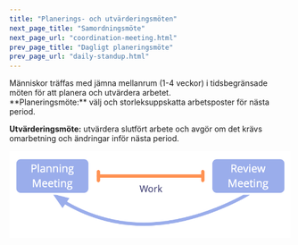 ```yaml
---
title: "Planerings- och utvärderingsmöten"
next_page_title: "Samordningsmöte"
next_page_url: "coordination-meeting.html"
prev_page_title: "Dagligt planeringsmöte"
prev_page_url: "daily-standup.html"
---
```



<div class="card summary"><div class="card-body">Människor träffas med jämna mellanrum (1-4 veckor) i tidsbegränsade möten för att planera och utvärdera arbetet.
</div></div>
**Planeringsmöte:** välj och storleksuppskatta arbetsposter för nästa period.

**Utvärderingsmöte:** utvärdera slutfört arbete och avgör om det krävs omarbetning och ändringar inför nästa period.

![Planering- och utvärderingsmöten](img/meetings/planning-review.png)
